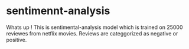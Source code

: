 # sentimennt-analysis
Whats up !
This is sentimental-analysis model which is trained on 25000 reviewes from netflix movies. Reviews are categgorized as negative or positive.
